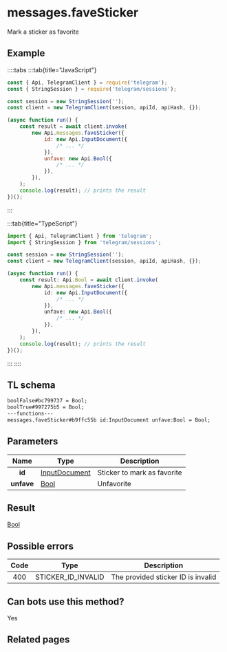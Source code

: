 # messages.faveSticker

Mark a sticker as favorite

## Example

::::tabs
:::tab{title="JavaScript"}

```js
const { Api, TelegramClient } = require('telegram');
const { StringSession } = require('telegram/sessions');

const session = new StringSession('');
const client = new TelegramClient(session, apiId, apiHash, {});

(async function run() {
    const result = await client.invoke(
        new Api.messages.faveSticker({
            id: new Api.InputDocument({
                /* ... */
            }),
            unfave: new Api.Bool({
                /* ... */
            }),
        }),
    );
    console.log(result); // prints the result
})();
```

:::

:::tab{title="TypeScript"}

```ts
import { Api, TelegramClient } from 'telegram';
import { StringSession } from 'telegram/sessions';

const session = new StringSession('');
const client = new TelegramClient(session, apiId, apiHash, {});

(async function run() {
    const result: Api.Bool = await client.invoke(
        new Api.messages.faveSticker({
            id: new Api.InputDocument({
                /* ... */
            }),
            unfave: new Api.Bool({
                /* ... */
            }),
        }),
    );
    console.log(result); // prints the result
})();
```

:::
::::

## TL schema

```txt
boolFalse#bc799737 = Bool;
boolTrue#997275b5 = Bool;
---functions---
messages.faveSticker#b9ffc55b id:InputDocument unfave:Bool = Bool;
```

## Parameters

|    Name    | Type                                                          | Description                 |
| :--------: | ------------------------------------------------------------- | --------------------------- |
|   **id**   | [InputDocument](https://core.telegram.org/type/InputDocument) | Sticker to mark as favorite |
| **unfave** | [Bool](https://core.telegram.org/type/Bool)                   | Unfavorite                  |

## Result

[Bool](https://core.telegram.org/type/Bool)

## Possible errors

| Code | Type               | Description                        |
| :--: | ------------------ | ---------------------------------- |
| 400  | STICKER_ID_INVALID | The provided sticker ID is invalid |

## Can bots use this method?

Yes

## Related pages
